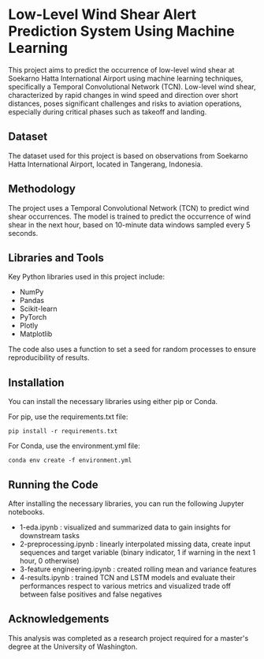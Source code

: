 # Low-Level Wind Shear Alert Prediction System Using Machine Learning

This project aims to predict the occurrence of low-level wind shear at Soekarno Hatta International Airport using machine learning techniques, specifically a Temporal Convolutional Network (TCN). Low-level wind shear, characterized by rapid changes in wind speed and direction over short distances, poses significant challenges and risks to aviation operations, especially during critical phases such as takeoff and landing.

## Dataset

The dataset used for this project is based on observations from Soekarno Hatta International Airport, located in Tangerang, Indonesia.

## Methodology

The project uses a Temporal Convolutional Network (TCN) to predict wind shear occurrences. The model is trained to predict the occurrence of wind shear in the next hour, based on 10-minute data windows sampled every 5 seconds.

## Libraries and Tools

Key Python libraries used in this project include:
- NumPy
- Pandas
- Scikit-learn
- PyTorch
- Plotly
- Matplotlib

The code also uses a function to set a seed for random processes to ensure reproducibility of results.

## Installation

You can install the necessary libraries using either pip or Conda.

For pip, use the requirements.txt file:
```
pip install -r requirements.txt
```



For Conda, use the environment.yml file:
```
conda env create -f environment.yml
```


## Running the Code

After installing the necessary libraries, you can run the following Jupyter notebooks.

* 1-eda.ipynb : visualized and summarized data to gain insights for downstream tasks
* 2-preprocessing.ipynb : linearly interpolated missing data, create input sequences and target variable (binary indicator, 1 if warning in the next 1 hour, 0 otherwise)
* 3-feature engineering.ipynb : created rolling mean and variance features
* 4-results.ipynb : trained TCN and LSTM models and evaluate their performances respect to various metrics and visualized trade off between false positives and false negatives

## Acknowledgements

This analysis was completed as a research project required for a master's degree at the University of Washington.
